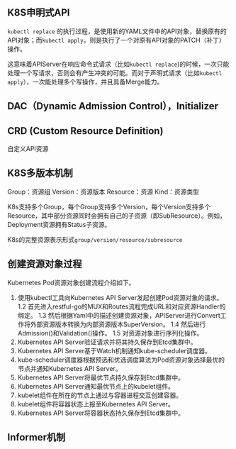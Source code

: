 ## K8S申明式API

`kubectl replace` 的执行过程，是使用新的YAML文件中的API对象，替换原有的API对象；而`kubectl apply`，则是执行了一个对原有API对象的PATCH（补丁）操作。

这意味着APIServer在响应命令式请求（比如`kubectl replace`)的时候，一次只能处理一个写请求，否则会有产生冲突的可能。而对于声明式请求（比如`kubectl apply`），一次能处理多个写操作，并且具备Merge能力。

## DAC（Dynamic Admission Control），Initializer

## CRD (Custom Resource Definition)

自定义API资源

## K8S多版本机制

Group：资源组
Version：资源版本
Resource：资源
Kind：资源类型

K8s支持多个Group，每个Group支持多个Version，每个Version支持多个Resource，其中部分资源同时会拥有自己的子资源（即SubResource）。例如，Deployment资源拥有Status子资源。

K8s的完整资源表示形式`group/version/resource/subresource`


## 创建资源对象过程

Kubernetes Pod资源对象创建流程介绍如下。
1. 使用kubectl工具向Kubernetes API Server发起创建Pod资源对象的请求。
   1.2 首先进入restful-go的MUX和Routes流程完成URL和对应资源Handler的绑定。
   1.3 然后根据Yaml中的描述创建资源对象，APIServer进行Convert工作将外部资源版本转换为内部资源版本SuperVersion。
   1.4 然后进行Admission()和Validation()操作。
   1.5 对资源对象进行序列化操作。
2. Kubernetes API Server验证请求并将其持久保存到Etcd集群中。
3. Kubernetes API Server基于Watch机制通知kube-scheduler调度器。
4. kube-scheduler调度器根据预选和优选调度算法为Pod资源对象选择最优的节点并通知Kubernetes API Server。
5. Kubernetes API Server将最优节点持久保存到Etcd集群中。
6. Kubernetes API Server通知最优节点上的kubelet组件。
7. kubelet组件在所在的节点上通过与容器进程交互创建容器。
8. kubelet组件将容器状态上报至Kubernetes API Server。
9. Kubernetes API Server将容器状态持久保存到Etcd集群中。

## Informer机制

